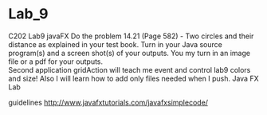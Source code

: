 # Lab_9
C202 Lab9 javaFX 
Do the problem 14.21 (Page 582) - Two circles and their distance as explained in your test book. Turn in your Java source program(s) and a screen shot(s) of your outputs. You my turn in an image file or a pdf for your outputs.  
Second application gridAction will teach me event and control lab9 colors and size!
Also I will learn how to add only files needed when I push.
Java FX Lab 

guidelines
http://www.javafxtutorials.com/javafxsimplecode/
